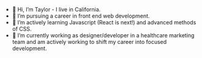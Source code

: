 - 👋 Hi, I’m Taylor - I live in California.
- 👀 I’m pursuing a career in front end web development.
- 🌱 I’m actively learning Javascript (React is next!) and advanced methods of CSS.
- 💞️ I’m currently working as designer/developer in a healthcare marketing team and am actively working to shift my career into focused development. 

